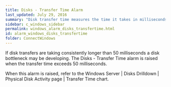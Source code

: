 ```yaml
---
title: Disks - Transfer Time Alarm
last_updated: July 29, 2016
summary: "Disk transfer time measures the time it takes in milliseconds to transfer data between disk and memory. The metric includes disk reads and disk writes."
sidebar: c_windows_sidebar
permalink: windows_alarm_disks_transfertime.html
id: alarm_windows_disks_transfertime
folder: ConnectWindows
---
```


If disk transfers are taking consistently longer than 50 milliseconds a disk bottleneck may be developing. The Disks - Transfer Time alarm is raised when the transfer time exceeds 50 milliseconds.

When this alarm is raised, refer to the Windows Server \| Disks Drilldown \| Physical Disk Activity page \| Transfer Time chart.
